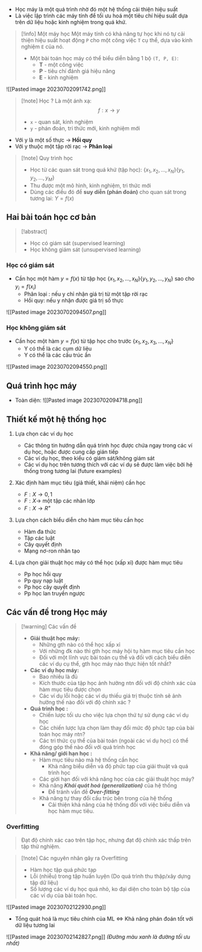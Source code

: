 * Học máy là một quá trình nhờ đó một hệ thống cải thiện hiệu suất 
* Là việc lập trình các máy tính để tối ưu hoá một tiêu chí hiệu suất dựa trên dữ liệu hoặc kinh nghiệm trong quá khứ.

> [!info] Một máy học
> Một máy tính có khả năng tự học khi nó tự cải thiện hiệu suất hoạt động `P` cho một công việc `T` cụ thể, dựa vào kinh nghiệm `E` của nó.
> * Một bài toán học máy có thể biểu diễn bằng 1 bộ `(T, P, E)`: 
> 	* **T** - một công việc
> 	* **P** - tiêu chí đánh giá hiệu năng 
> 	* **E** - kinh nghiệm

![[Pasted image 20230702091742.png]]

> [!note] Học ?
> Là một ánh xạ:
> $$
> f: x \rightarrow y
> $$
> * `x` - quan sát, kinh nghiệm
> * `y` - phán đoán, tri thức mới, kinh nghiệm mới

* Với y là một số thực -> **Hồi quy**
* Với y thuộc một tập rời rạc -> **Phân loại**

> [!note] Quy trình học
> * Học từ các quan sát trong quá khứ (tập học): {$x_1, x_2, ..., x_N$}{$y_1, y_2, ..., y_M$}
> * Thu được một mô hình, kinh nghiệm, tri thức mới
> * Dùng các điều đó để **suy diễn (phán đoán)** cho quan sát trong tương lai: $Y = f(x)$

## Hai bài toán học cơ bản
> [!abstract] 
> * Học có giám sát (supervised learning)
> * Học không giám sát (unsupervised learning)

### Học có giám sát
* Cần học một hàm $y = f(x)$ từ tập học  {$x_1, x_2, ..., x_N$}{$y_1, y_2, ..., y_N$} sao cho $y_i = f(x_i)$
	* Phân loại :  nếu y chỉ nhận giá trị từ một tập rời rạc
	* Hồi quy: nếu y nhận được giá trị số thực

![[Pasted image 20230702094507.png]]

### Học không giám sát
* Cần học một hàm $y=f(x)$ từ tập học  cho trước {$x_1, x_2, x_3, ..., x_N$}
	* Y có thể là các cụm dữ liệu
	* Y có thể là các cấu trúc ẩn

![[Pasted image 20230702094550.png]]

## Quá trình học máy
* Toàn diện:
![[Pasted image 20230702094718.png]]

## Thiết kế một hệ thống học
1. Lựa chọn các ví dụ học
	* Các thông tin hướng dẫn quá trình học được chứa ngay trong các ví dụ học, hoặc được cung cấp gián tiếp
	* Các ví dụ học, theo kiểu có giám sát/không giám sát
	* Các ví dụ học trên tương thích với các ví dụ sẽ được làm việc bởi hệ thống trong tương lai (future examples)

2. Xác định hàm mục tiêu (giả thiết, khái niệm) cần học
	* $F: X \rightarrow {0,1}$
	* $F: X \rightarrow$ một tập các nhãn lớp
	* $F: X \rightarrow R^+$

3. Lựa chọn cách biểu diễn cho hàm mục tiêu cần học
	* Hàm đa thức
	* Tập các luật
	* Cây quyết định
	* Mạng nơ-ron nhân tạo

4. Lựa chọn giải thuật học máy có thể học (xấp xỉ) được hàm mục tiêu
	* Pp học hồi quy
	* Pp quy nạp luật
	* Pp học cây quyết định
	* Pp học lan truyền ngược

## Các vấn đề trong Học máy 
> [!warning] Các vấn đề
> * **Giải thuật học máy:**
> 	* Những gth nào có thể học xấp xỉ
> 	* Với những đk nào thì gth học máy hội tụ hàm mục tiêu cần học
> 	* Đối với một lĩnh vực bài toán cụ thể và đối với cách biểu diễn các ví dụ cụ thể, gth học máy nào thực hiện tốt nhất?
> * **Các ví dụ học máy:**
> 	* Bao nhiêu là đủ
> 	* Kích thước của tập học ảnh hưởng ntn đối với độ chính xác của hàm mục tiêu được chọn
> 	* Các ví dụ lỗi hoặc các ví dụ thiếu giá trị thuộc tính sẽ ảnh hưởng thế nào đối với độ chính xác ?
> * **Quá trình học :**
> 	* Chiến lược tối ưu cho việc lựa chọn thứ tự sử dụng các ví dụ học
> 	* Các chiến lược lựa chọn làm thay đổi mức độ phức tạp của bài toán học máy ntn?
> 	* Các tri thức cụ thể của bài toán (ngoài các ví dụ học) có thể đóng góp thế nào đối với quá trình học
> * **Khả năng/ giới hạn học :**
> 	* Hàm mục tiêu nào mà hệ thống cần học
> 		* Khả năng biểu diễn và độ phức tạp của giải thuật và quá trình học
> 	* Các giới hạn đối với khả năng học của các giải thuật học máy?
> 	* Khả năng ***Khái quát hoá (generalization)*** của hệ thống
> 		* Để tránh vấn đề ***Over-fitting***
> 	* Khả năng tự thay đổi cấu trúc bên trong của hệ thống
> 		* Cải thiện khả năng của hệ thống đối với việc biểu diễn và học hàm mục tiêu.

### Overfitting
> Đạt độ chính xác cao trên tập học, nhưng đạt độ chính xác thấp trên tập thử nghiệm.

> [!note] Các nguyên nhân gây ra Overfitting
> * Hàm học tập quá phức tạp
> * Lỗi (nhiễu) trong tập huấn luyện (Do quá trình thu thập/xây dựng tập dữ liệu)
> * Số lượng các ví dụ học quá nhỏ, ko đại diện cho toàn bộ tập của các ví dụ của bài toán học.

![[Pasted image 20230702122930.png]]

* Tổng quát hoá là mục tiêu chính của ML <=> Khả năng phán đoán tốt với dữ liệu tương lai

![[Pasted image 20230702142827.png]]
*(Đường màu xanh là đường tối ưu nhất)*
